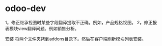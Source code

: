 odoo-dev
========

1，修正继承视图时某些字段翻译提取不正确。例如，产品规格视图。
2，修正报表模块view翻译问题。例如销售分析。

安装
将两个文件夹拷到addons目录下。然后在客户端刷新模块列表安装。
